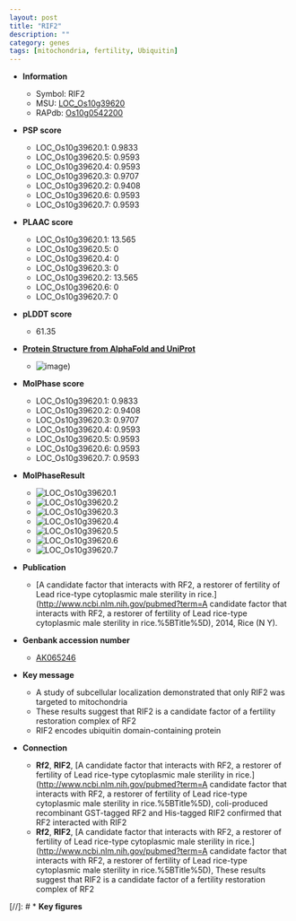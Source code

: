 ```yaml
---
layout: post
title: "RIF2"
description: ""
category: genes
tags: [mitochondria, fertility, Ubiquitin]
---
```


* **Information**  
    + Symbol: RIF2  
    + MSU: [LOC_Os10g39620](http://rice.plantbiology.msu.edu/cgi-bin/ORF_infopage.cgi?orf=LOC_Os10g39620)  
    + RAPdb: [Os10g0542200](http://rapdb.dna.affrc.go.jp/viewer/gbrowse_details/irgsp1?name=Os10g0542200)  

* **PSP score**  
    + LOC_Os10g39620.1: 0.9833 
    + LOC_Os10g39620.5: 0.9593 
    + LOC_Os10g39620.4: 0.9593 
    + LOC_Os10g39620.3: 0.9707 
    + LOC_Os10g39620.2: 0.9408 
    + LOC_Os10g39620.6: 0.9593 
    + LOC_Os10g39620.7: 0.9593 

* **PLAAC score**  
    + LOC_Os10g39620.1: 13.565 
    + LOC_Os10g39620.5: 0 
    + LOC_Os10g39620.4: 0 
    + LOC_Os10g39620.3: 0 
    + LOC_Os10g39620.2: 13.565 
    + LOC_Os10g39620.6: 0 
    + LOC_Os10g39620.7: 0 

* **pLDDT score**
    + 61.35

* **[Protein Structure from AlphaFold and UniProt](https://www.uniprot.org/uniprotkb/Q7XCL2/entry#structure)**
    + ![image](https://ricepsp.github.io/images/Q7/AF-Q7XCL2-F1.png))

* **MolPhase score**
    + LOC_Os10g39620.1: 0.9833
    + LOC_Os10g39620.2: 0.9408
    + LOC_Os10g39620.3: 0.9707
    + LOC_Os10g39620.4: 0.9593
    + LOC_Os10g39620.5: 0.9593
    + LOC_Os10g39620.6: 0.9593
    + LOC_Os10g39620.7: 0.9593

* **MolPhaseResult**
    + ![LOC_Os10g39620.1](https://ricepsp.github.io/pictures/LOC_Os10g/LOC_Os10g39620.1.png)
    + ![LOC_Os10g39620.2](https://ricepsp.github.io/pictures/LOC_Os10g/LOC_Os10g39620.2.png)
    + ![LOC_Os10g39620.3](https://ricepsp.github.io/pictures/LOC_Os10g/LOC_Os10g39620.3.png)
    + ![LOC_Os10g39620.4](https://ricepsp.github.io/pictures/LOC_Os10g/LOC_Os10g39620.4.png)
    + ![LOC_Os10g39620.5](https://ricepsp.github.io/pictures/LOC_Os10g/LOC_Os10g39620.5.png)
    + ![LOC_Os10g39620.6](https://ricepsp.github.io/pictures/LOC_Os10g/LOC_Os10g39620.6.png)
    + ![LOC_Os10g39620.7](https://ricepsp.github.io/pictures/LOC_Os10g/LOC_Os10g39620.7.png)

* **Publication**  
    + [A candidate factor that interacts with RF2, a restorer of fertility of Lead rice-type cytoplasmic male sterility in rice.](http://www.ncbi.nlm.nih.gov/pubmed?term=A candidate factor that interacts with RF2, a restorer of fertility of Lead rice-type cytoplasmic male sterility in rice.%5BTitle%5D), 2014, Rice (N Y).

* **Genbank accession number**  
    + [AK065246](http://www.ncbi.nlm.nih.gov/nuccore/AK065246)

* **Key message**  
    + A study of subcellular localization demonstrated that only RIF2 was targeted to mitochondria
    + These results suggest that RIF2 is a candidate factor of a fertility restoration complex of RF2
    + RIF2 encodes ubiquitin domain-containing protein

* **Connection**  
    + __Rf2__, __RIF2__, [A candidate factor that interacts with RF2, a restorer of fertility of Lead rice-type cytoplasmic male sterility in rice.](http://www.ncbi.nlm.nih.gov/pubmed?term=A candidate factor that interacts with RF2, a restorer of fertility of Lead rice-type cytoplasmic male sterility in rice.%5BTitle%5D), coli-produced recombinant GST-tagged RF2 and His-tagged RIF2 confirmed that RF2 interacted with RIF2
    + __Rf2__, __RIF2__, [A candidate factor that interacts with RF2, a restorer of fertility of Lead rice-type cytoplasmic male sterility in rice.](http://www.ncbi.nlm.nih.gov/pubmed?term=A candidate factor that interacts with RF2, a restorer of fertility of Lead rice-type cytoplasmic male sterility in rice.%5BTitle%5D), These results suggest that RIF2 is a candidate factor of a fertility restoration complex of RF2

[//]: # * **Key figures**  


